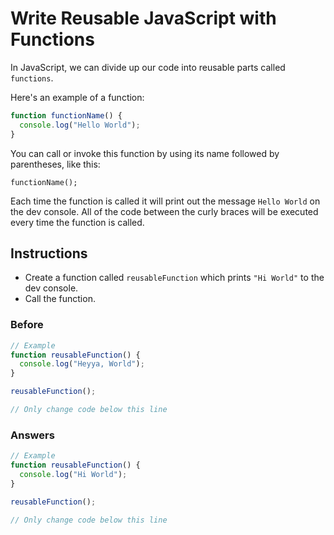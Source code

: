 # Write Reusable JavaScript with Functions

In JavaScript, we can divide up our code into reusable parts called `functions`.

Here's an example of a function:

```javascript
function functionName() {
  console.log("Hello World");
}
```

You can call or invoke this function by using its name followed by parentheses,
like this:

`functionName();`

Each time the function is called it will print out the message
`Hello World` on the dev console. All of the code between
the curly braces will be executed every time the function is called.

## Instructions
 - Create a function called `reusableFunction` which prints `"Hi World"` to
 the dev console.
 - Call the function.

### Before

```javascript
// Example
function reusableFunction() {
  console.log("Heyya, World");
}

reusableFunction();

// Only change code below this line
```

### Answers

```javascript
// Example
function reusableFunction() {
  console.log("Hi World");
}

reusableFunction();

// Only change code below this line
```
